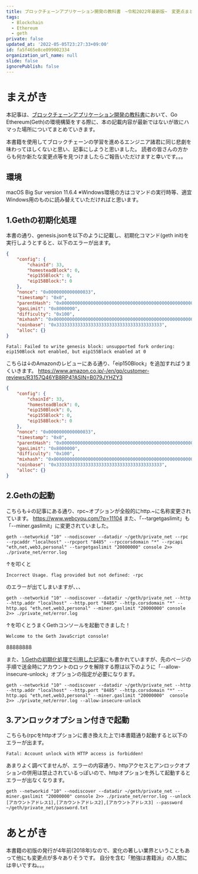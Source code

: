 ```yaml
---
title: ブロックチェーンアプリケーション開発の教科書　~令和2022年最新版~　変更点まとめ
tags:
  - Blockchain
  - Ethereum
  - geth
private: false
updated_at: '2022-05-05T23:27:33+09:00'
id: fa5f465e8ce099002334
organization_url_name: null
slide: false
ignorePublish: false
---
```

# まえがき
本記事は、[ブロックチェーンアプリケーション開発の教科書](https://www.amazon.co.jp/ブロックチェーンアプリケーション開発の教科書-加嵜-長門/dp/4839965137)において、Go Ethereum(Geth)の環境構築をする際に、本の記載内容が最新ではないが故にハマった場所についてまとめていきます。

本書籍を使用してブロックチェーンの学習を進めるエンジニア諸君に同じ悲劇を味わってほしくないと思い、記事にしようと思いました。
読者の皆さんの方からも何か新たな変更点等を見つけましたらご報告いただけますと幸いです。。。

## 環境
macOS Big Sur version 11.6.4
※Windows環境の方はコマンドの実行時等、適宜Windows用のものに読み替えていただければと思います。

## 1.Gethの初期化処理
本書の通り、genesis.jsonを以下のように記載し、初期化コマンド(geth init)を実行しようとすると、以下のエラーが出ます。

```json:genesis.json
{
    "config": {
        "chainId": 33,
        "homesteadBlock": 0,
        "eip155Block": 0,
        "eip158Block:": 0
    },
    "nonce": "0x0000000000000033",
    "timestamp": "0x0",
    "parentHash": "0x0000000000000000000000000000000000000000000000000000000000000000",
    "gasLimit": "0x8000000",
    "difficulty": "0x100",
    "mixhash": "0x0000000000000000000000000000000000000000000000000000000000000000",
    "coinbase": "0x3333333333333333333333333333333333333333",
    "alloc": {}
}
```

```
Fatal: Failed to write genesis block: unsupported fork ordering: eip150Block not enabled, but eip155Block enabled at 0
```

こちらは↓のAmazonのレビューにある通り、「eip150Block」を追加すればうまくいきます。
https://www.amazon.co.jp/-/en/gp/customer-reviews/R3157Q46YB8RP4?ASIN=B079JYHZY3

```json:genesis.json
{
    "config": {
        "chainId": 33,
        "homesteadBlock": 0,
        "eip150Block": 0, 
        "eip155Block": 0, 
        "eip158Block:": 0
    },
    "nonce": "0x0000000000000033",
    "timestamp": "0x0",
    "parentHash": "0x0000000000000000000000000000000000000000000000000000000000000000",
    "gasLimit": "0x8000000",
    "difficulty": "0x100",
    "mixhash": "0x0000000000000000000000000000000000000000000000000000000000000000",
    "coinbase": "0x3333333333333333333333333333333333333333",
    "alloc": {}
}
```

## 2.Gethの起動

こちらも↓の記事にある通り、rpc~オプションが全般的にhttp.~に名称変更されています。
https://www.webcyou.com/?p=11104
また、「--targetgaslimit」も「--miner.gaslimit」に変更されていました。

```
geth --networkid "10" --nodiscover --datadir ~/geth/private_net --rpc --rpcaddr "localhost" --rpcport "8485" --rpccorsdomain "*" --rpcapi "eth,net,web3,personal" --targetgaslimit "20000000" console 2>> ./private_net/error.log
```
↑を叩くと

```
Incorrect Usage. flag provided but not defined: -rpc
```
のエラーが出てしまいますが、、、

```
geth --networkid "10" --nodiscover --datadir ~/geth/private_net --http --http.addr "localhost" --http.port "8485" --http.corsdomain "*" --http.api "eth,net,web3,personal" --miner.gaslimit "20000000" console 2>> ./private_net/error.log
```

↑を叩くとうまくGethコンソールを起動できました！

```
Welcome to the Geth JavaScript console!
```
88888888

また、[1.Gethの初期化処理で引用した記事](https://www.amazon.co.jp/-/en/gp/customer-reviews/R3157Q46YB8RP4?ASIN=B079JYHZY3)にも書かれていますが、先のページの手順で送金時にアカウントのロックを解除する際は以下のように「--allow-insecure-unlock」オプションの指定が必要になります。

```
geth --networkid "10" --nodiscover --datadir ~/geth/private_net --http --http.addr "localhost" --http.port "8485" --http.corsdomain "*" --http.api "eth,net,web3,personal" --miner.gaslimit "20000000"  console 2>> ./private_net/error.log --allow-insecure-unlock
```

## 3.アンロックオプション付きで起動
こちらも(rpcをhttpオプションに書き換えた上で)本書籍通り起動すると以下のエラーが出ます。

```
Fatal: Account unlock with HTTP access is forbidden!
```

あまりよく調べてませんが、エラーの内容通り、httpアクセスとアンロックオプションの併用は禁止されているっぽいので、httpオプションを外して起動するとエラーが出なくなります。

```
geth --networkid "10" --nodiscover --datadir ~/geth/private_net --miner.gaslimit "20000000" console 2>> ./private_net/error.log --unlock [アカウントアドレス1],[アカウントアドレス2],[アカウントアドレス3] --password ~/geth/private_net/password.txt 
```

# あとがき
本書籍の初版の発行が4年前(2018年)なので、変化の著しい業界ということもあって他にも変更点が多々ありそうです。
自分を含む「勉強は書籍派」の人間には辛いですね。。。
